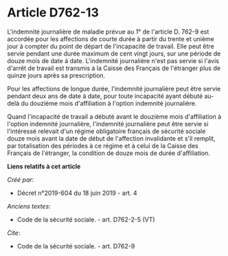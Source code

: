 # Article D762-13

L'indemnité journalière de maladie prévue au 1° de l'article D. 762-9 est accordée pour les affections de courte durée à
partir du trente et unième jour à compter du point de départ de l'incapacité de travail. Elle peut être servie pendant une
durée maximum de cent vingt jours, sur une période de douze mois de date à date. L'indemnité journalière n'est pas servie si
l'avis d'arrêt de travail est transmis à la Caisse des Français de l'étranger plus de quinze jours après sa prescription. 

Pour les affections de longue durée, l'indemnité journalière peut être servie pendant deux ans de date à date, pour toute
incapacité ayant débuté au-delà du douzième mois d'affiliation à l'option indemnité journalière. 

Quand l'incapacité de travail a débuté avant le douzième mois d'affiliation à l'option indemnité journalière, l'indemnité
journalière peut être servie si l'intéressé relevait d'un régime obligatoire français de sécurité sociale douze mois avant la
date de début de l'affection invalidante et s'il remplit, par totalisation des périodes à ce régime et à celui de la Caisse
des Français de l'étranger, la condition de douze mois de durée d'affiliation.

**Liens relatifs à cet article**

_Créé par_:

  - Décret n°2019-604 du 18 juin 2019 - art. 4

_Anciens textes_:

  - Code de la sécurité sociale. - art. D762-2-5 (VT)

_Cite_:

  - Code de la sécurité sociale. - art. D762-9
